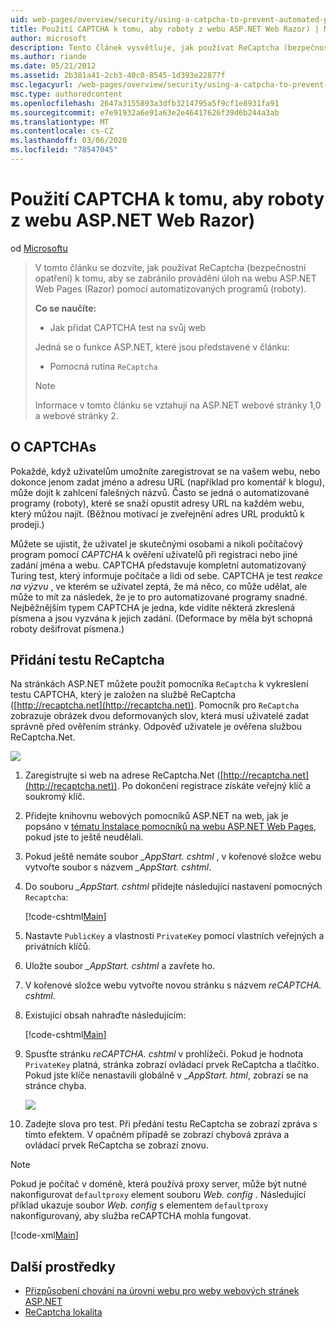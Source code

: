 ```yaml
---
uid: web-pages/overview/security/using-a-catpcha-to-prevent-automated-programs-bots-from-using-your-aspnet-web-site
title: Použití CAPTCHA k tomu, aby roboty z webu ASP.NET Web Razor) | Microsoft Docs
author: microsoft
description: Tento článek vysvětluje, jak používat ReCaptcha (bezpečnostní opatření) k tomu, aby nedocházelo k provádění úloh na webových stránkách ASP.NET (Razor) na...
ms.author: riande
ms.date: 05/21/2012
ms.assetid: 2b381a41-2cb3-40c0-8545-1d393e22877f
msc.legacyurl: /web-pages/overview/security/using-a-catpcha-to-prevent-automated-programs-bots-from-using-your-aspnet-web-site
msc.type: authoredcontent
ms.openlocfilehash: 2647a3155893a3dfb3214795a5f9cf1e8931fa91
ms.sourcegitcommit: e7e91932a6e91a63e2e46417626f39d6b244a3ab
ms.translationtype: MT
ms.contentlocale: cs-CZ
ms.lasthandoff: 03/06/2020
ms.locfileid: "78547045"
---
```

# <a name="using-a-captcha-to-prevent-bots-from-using-your-aspnet-web-razor-site"></a>Použití CAPTCHA k tomu, aby roboty z webu ASP.NET Web Razor)

od [Microsoftu](https://github.com/microsoft)

> V tomto článku se dozvíte, jak používat ReCaptcha (bezpečnostní opatření) k tomu, aby se zabránilo provádění úloh na webu ASP.NET Web Pages (Razor) pomocí automatizovaných programů (roboty).
> 
> **Co se naučíte:** 
> 
> - Jak přidat CAPTCHA test na svůj web
> 
> Jedná se o funkce ASP.NET, které jsou představené v článku:
> 
> - Pomocná rutina `ReCaptcha`
> 
> > [!NOTE]
> > Informace v tomto článku se vztahují na ASP.NET webové stránky 1,0 a webové stránky 2.

## <a name="about-captchas"></a>O CAPTCHAs

Pokaždé, když uživatelům umožníte zaregistrovat se na vašem webu, nebo dokonce jenom zadat jméno a adresu URL (například pro komentář k blogu), může dojít k zahlcení falešných názvů. Často se jedná o automatizované programy (roboty), které se snaží opustit adresy URL na každém webu, který můžou najít. (Běžnou motivací je zveřejnění adres URL produktů k prodeji.)

Můžete se ujistit, že uživatel je skutečnými osobami a nikoli počítačový program pomocí *CAPTCHA* k ověření uživatelů při registraci nebo jiné zadání jména a webu. CAPTCHA představuje kompletní automatizovaný Turing test, který informuje počítače a lidi od sebe. CAPTCHA je test *reakce na výzvu* , ve kterém se uživatel zeptá, že má něco, co může udělat, ale může to mít za následek, že je to pro automatizované programy snadné. Nejběžnějším typem CAPTCHA je jedna, kde vidíte některá zkreslená písmena a jsou vyzvána k jejich zadání. (Deformace by měla být schopná roboty dešifrovat písmena.)

## <a name="adding-a-recaptcha-test"></a>Přidání testu ReCaptcha

Na stránkách ASP.NET můžete použít pomocníka `ReCaptcha` k vykreslení testu CAPTCHA, který je založen na službě ReCaptcha ([http://recaptcha.net](http://recaptcha.net)). Pomocník pro `ReCaptcha` zobrazuje obrázek dvou deformovaných slov, která musí uživatelé zadat správně před ověřením stránky. Odpověď uživatele je ověřena službou ReCaptcha.Net.

![](using-a-catpcha-to-prevent-automated-programs-bots-from-using-your-aspnet-web-site/_static/image1.jpg)

1. Zaregistrujte si web na adrese ReCaptcha.Net ([http://recaptcha.net](http://recaptcha.net)). Po dokončení registrace získáte veřejný klíč a soukromý klíč.
2. Přidejte knihovnu webových pomocníků ASP.NET na web, jak je popsáno v [tématu Instalace pomocníků na webu ASP.NET Web Pages](https://go.microsoft.com/fwlink/?LinkId=252372), pokud jste to ještě neudělali.
3. Pokud ještě nemáte soubor *\_AppStart. cshtml* , v kořenové složce webu vytvořte soubor s názvem *\_AppStart. cshtml*.
4. Do souboru *\_AppStart. cshtml* přidejte následující nastavení pomocných `Recaptcha`: 

    [!code-cshtml[Main](using-a-catpcha-to-prevent-automated-programs-bots-from-using-your-aspnet-web-site/samples/sample1.cshtml?highlight=6-7)]
5. Nastavte `PublicKey` a vlastnosti `PrivateKey` pomocí vlastních veřejných a privátních klíčů.
6. Uložte soubor *\_AppStart. cshtml* a zavřete ho.
7. V kořenové složce webu vytvořte novou stránku s názvem *reCAPTCHA. cshtml*.
8. Existující obsah nahraďte následujícím: 

    [!code-cshtml[Main](using-a-catpcha-to-prevent-automated-programs-bots-from-using-your-aspnet-web-site/samples/sample2.cshtml)]
9. Spusťte stránku *reCAPTCHA. cshtml* v prohlížeči. Pokud je hodnota `PrivateKey` platná, stránka zobrazí ovládací prvek ReCaptcha a tlačítko. Pokud jste klíče nenastavili globálně v *\_AppStart. html*, zobrazí se na stránce chyba. 

    ![](using-a-catpcha-to-prevent-automated-programs-bots-from-using-your-aspnet-web-site/_static/image1.png)
10. Zadejte slova pro test. Při předání testu ReCaptcha se zobrazí zpráva s tímto efektem. V opačném případě se zobrazí chybová zpráva a ovládací prvek ReCaptcha se zobrazí znovu.

> [!NOTE]
> Pokud je počítač v doméně, která používá proxy server, může být nutné nakonfigurovat `defaultproxy` element souboru *Web. config* . Následující příklad ukazuje soubor *Web. config* s elementem `defaultproxy` nakonfigurovaný, aby služba reCAPTCHA mohla fungovat.
> 
> [!code-xml[Main](using-a-catpcha-to-prevent-automated-programs-bots-from-using-your-aspnet-web-site/samples/sample3.xml)]

<a id="Additional_Resources"></a>
## <a name="additional-resources"></a>Další prostředky

- [Přizpůsobení chování na úrovni webu pro weby webových stránek ASP.NET](https://go.microsoft.com/fwlink/?LinkId=202906)
- [ReCaptcha lokalita](https://www.google.com/recaptcha)
